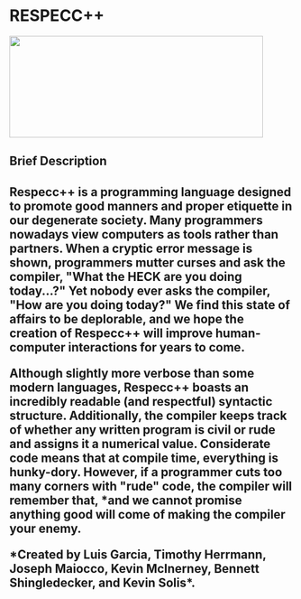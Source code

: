 <h1> RESPECC++ </h1>
<img src="general_images/LogoRev1.png" alt="" width="450" height="180">
<h2> Brief Description <h2>
<p>
  Respecc++ is a programming language designed to promote good manners and proper etiquette in our degenerate society. 
  Many programmers nowadays view computers as tools rather than partners. When a cryptic error message is shown, 
  programmers mutter curses and ask the compiler, "What the HECK are you doing today...?" Yet nobody ever asks the 
  compiler, "How are you doing today?" We find this state of affairs to be deplorable, and we hope the creation of 
  Respecc++ will improve human-computer interactions for years to come.
 </p>

 <p>
   Although slightly more verbose than some modern languages, Respecc++ boasts an incredibly readable (and respectful) 
   syntactic structure. Additionally, the compiler keeps track of whether any written program is civil or rude and 
   assigns it a numerical value. Considerate code means that at compile time, everything is hunky-dory. However, if a 
   programmer cuts too many corners with "rude" code, the compiler will remember that, *and we cannot promise anything 
   good will come of making the compiler your enemy. 
  </p>

  <p>
    *Created by Luis Garcia, Timothy Herrmann, Joseph Maiocco, Kevin McInerney, Bennett Shingledecker, and Kevin Solis*.
  </p>

